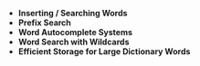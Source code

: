 - **Inserting / Searching Words**
- **Prefix Search**
- **Word Autocomplete Systems**
- **Word Search with Wildcards**
- **Efficient Storage for Large Dictionary Words**
